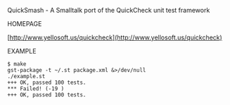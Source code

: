 QuickSmash - A Smalltalk port of the QuickCheck unit test framework

HOMEPAGE

[http://www.yellosoft.us/quickcheck](http://www.yellosoft.us/quickcheck)

EXAMPLE

	$ make
	gst-package -t ~/.st package.xml &>/dev/null
	./example.st
	+++ OK, passed 100 tests.
	*** Failed! (-19 )
	+++ OK, passed 100 tests.